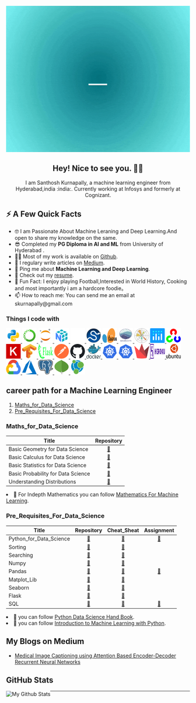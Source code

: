 <p align="center">
 <img  width="800" height="400" src="https://github.com/skurnapally/skurnapally/blob/main/images/Santhosh.gif">
</p>
<h2 align="center">Hey! Nice to see you. 👋🤓</h2>
<p align="center">I am Santhosh Kurnapally, a machine learning engineer from Hyderabad,india :india:. Currently working at Infosys and formerly at Cognizant.
</p>

<h2>⚡️ A Few Quick Facts</h2>
<ul>
<li>🤓 I am Passionate About Machine Leraning and Deep Learning.And open to share my knowledge on the same.</li>
<li>😎 Completed my <strong>PG Diploma in AI and ML</strong> from <string>University of Hyderabad </strong>.</li>
<li>👨‍💻 Most of my work is available on <a href="https://github.com/skurnapally?tab=repositories">Github</a>.</li>
<li>📝 I regulary write articles on <a href="https://medium.com/@skurnapally">Medium</a>.</li>
<li>💬 Ping me about <strong>Machine Learning and Deep Learning</strong>.</li>
<li>📙 Check out my <a href="google.com">resume</a>.</li>
<li>🎉 Fun Fact: I enjoy playing Football,Interested in World History, Cooking and most importantly i am a hardcore foodie。</li>
<li>📫 How to reach me: You can send me an email at skurnapally@gmail.com</li>
</ul>

<h3>Things I code with</h3>

<p align="left"> <a href="https://www.python.org/" target="_blank"> <img src="https://github.com/skurnapally/skurnapally/blob/main/images/icons8-python.svg" alt="python" width="40" height="40"/> </a>
<a href="https://www.anaconda.com/" target="_blank"> <img src="https://github.com/skurnapally/skurnapally/blob/main/images/icons8-anaconda.svg" alt="Anaconda" width="40" height="40"/> </a> 
<a href="https://jupyter.org/" target="_blank"> <img src="https://github.com/skurnapally/skurnapally/blob/main/images/icons8-jupyter.svg" alt="Jupyter Notebook" width="40" height="40"/> </a> 
<a href="https://numpy.org/doc/stable/index.html" target="_blank"> <img src="https://github.com/skurnapally/skurnapally/blob/main/images/icons8-numpy.svg" alt="NumPy" width="40" height="40"/> </a> 
<a href="https://pandas.pydata.org/docs/index.html" target="_blank"> <img src="https://github.com/skurnapally/skurnapally/blob/main/images/pandas.svg" alt="Pandas" width="40" height="40"/> </a> 
<a href="https://scipy.org/" target="_blank"> <img src="https://github.com/skurnapally/skurnapally/blob/main/images/SCIPY_2.svg" alt="Scipy" width="40" height="40"/> </a> 
<a href="https://scikit-learn.org/stable/" target="_blank"> <img src="https://github.com/skurnapally/skurnapally/blob/main/images/Scikit_learn_logo_small.svg" alt="SkLearn" width="40" height="40"/> </a> 
<a href="https://seaborn.pydata.org/index.html" target="_blank"> <img src="https://github.com/skurnapally/skurnapally/blob/main/images/seaborn.svg" alt="flutter" width="40" height="40"/> </a> 
<a href="https://matplotlib.org/3.1.1/index.html" target="_blank"> <img src="https://github.com/skurnapally/skurnapally/blob/main/images/Matplotlib_icon.svg" alt="MatPlotLib" width="40" height="40"/> </a> 
<a href="https://plotly.com/" target="_blank"> <img src="https://github.com/skurnapally/skurnapally/blob/main/images/plot_ly-icon.svg" alt="plotly" width="40" height="40"/> </a> 
<a href="https://opencv.org/" target="_blank"> <img src="https://github.com/skurnapally/skurnapally/blob/main/images/opencv-icon.svg" alt="opencv" width="40" height="40"/> </a> 
<a href="https://keras.io/" target="_blank"> <img src="https://github.com/skurnapally/skurnapally/blob/main/images/keras.svg" alt="karas" width="40" height="40"/> </a> 
<a href="https://www.tensorflow.org/" target="_blank"> <img src="https://github.com/skurnapally/skurnapally/blob/main/images/tensorflow-tf.svg" alt="tensorflow" width="40" height="40"/> </a> 
<a href="https://flask.palletsprojects.com/en/2.2.x/" target="_blank"> <img src="https://github.com/skurnapally/skurnapally/blob/main/images/Flask_logo.svg" alt="flask" width="40" height="40"/> </a> 
<a href="https://www.postman.com/" target="_blank"> <img src="https://github.com/skurnapally/skurnapally/blob/main/images/postman-icon-svgrepo-com.svg" alt="postman" width="40" height="40"/> </a> 
<a href="https://github.com/" target="_blank"> <img src="https://github.com/skurnapally/skurnapally/blob/main/images/github.svg" alt="github" width="40" height="40"/> </a> 
<a href="https://www.docker.com/" target="_blank"> <img src="https://github.com/skurnapally/skurnapally/blob/main/images/docker.svg" alt="docker" width="40" height="40"/> </a> 
<a href="https://kubernetes.io/" target="_blank"> <img src="https://github.com/skurnapally/skurnapally/blob/main/images/kubernets.svg" alt="linux" width="40" height="40"/> </a> 
<a href="https://www.kubeflow.org/" target="_blank"> <img src="https://github.com/skurnapally/skurnapally/blob/main/images/kubernets.svg" alt="kubernetes" width="40" height="40"/> </a> 
<a href="https://streamlit.io/" target="_blank"> <img src="https://github.com/skurnapally/skurnapally/blob/main/images/streamlit.svg" alt="streamlit" width="40" height="40"/> </a> 
<a href="https://www.heroku.com/" target="_blank"> <img src="https://github.com/skurnapally/skurnapally/blob/main/images/heroku-1.svg" alt="heroku" width="40" height="40"/> </a> 
<a href="https://www.linux.org/" target="_blank"> <img src="https://github.com/skurnapally/skurnapally/blob/main/images/ubuntu-2.svg" alt="ubuntu" width="40" height="40"/> </a> 
<a href="https://cloud.google.com/" target="_blank"> <img src="https://github.com/skurnapally/skurnapally/blob/main/images/google-cloud-1.svg" alt="gcp" width="40" height="40"/> </a> 
<a href="https://azure.microsoft.com/en-in/" target="_blank"> <img src="https://github.com/skurnapally/skurnapally/blob/main/images/azure-1.svg" alt="azure" width="40" height="40"/> </a> 
<a href="https://www.postgresql.org/" target="_blank"> <img src="https://github.com/skurnapally/skurnapally/blob/main/images/PostgreSQL_logo.3colors.svg" alt="sql" width="40" height="40"/> </a> 
<a href="https://www.mongodb.com/home" target="_blank"> <img src="https://github.com/skurnapally/skurnapally/blob/main/images/mongodb.svg" alt="mongodb" width="40" height="40"/> </a> 
<a href="https://neo4j.com/" target="_blank"> <img src="https://github.com/skurnapally/skurnapally/blob/main/images/neo4j-icon.svg" alt="neo4j" width="40" height="40"/> </a> 
</p>

<h2>career path for a Machine Learning Engineer </h2>

1. [Maths_for_Data_Science](###Maths_for_Data_Science)
2. [Pre_Requisites_For_Data_Science](###Pre_Requisites_For_Data_Science)



### Maths_for_Data_Science

| Title        | Repository           
| ------------- |:-------------:|
|Basic Geometry for Data Science| [🔗](https://github.com/skurnapally/Maths_for_Datascience/blob/main/Geometry.pdf) |  
|Basic Calculus for Data Science| [🔗](https://github.com/skurnapally/Maths_for_Datascience/blob/main/Calculus.pdf) | 
|Basic Statistics for Data Science| [🔗](https://github.com/skurnapally/Maths_for_Datascience/blob/main/statistics.pdf) | 
|Basic Probability for Data Science| [🔗](https://github.com/skurnapally/Maths_for_Datascience/blob/main/probability.pdf) | 
|Understanding Distributions| [🔗](https://github.com/skurnapally/Maths_for_Datascience/blob/main/distributions.pdf) |

<li>📙 For Indepth Mathematics you can follow <a href="https://mml-book.github.io/book/mml-book.pdf">Mathematics For Machine Learning</a>.</li>

### Pre_Requisites_For_Data_Science

| Title        | Repository    | Cheat_Sheat | Assignment
| ------------- |:-------------:|:-------------:|:-------------:|
|Python_for_Data_Science| [🔗](https://www.tutorialspoint.com/python3/python_tutorial.pdf) |  [🔗](https://www.interviewbit.com/python-cheat-sheet/) |  [🔗](https://github.com/skurnapally/Assignments/tree/main/Python) |  
|Sorting| [🔗](https://github.com/skurnapally/Sorting_And_Searching) | [🔗](https://www.interviewcake.com/sorting-algorithm-cheat-sheet)||
|Searching| [🔗](https://github.com/skurnapally/Sorting_And_Searching) | [🔗]()| |
|Numpy| [🔗](https://numpy.org/doc/stable/reference/routines.array-creation.html) | [🔗](https://s3.amazonaws.com/dq-blog-files/numpy-cheat-sheet.pdf)| |
|Pandas| [🔗](https://pandas.pydata.org/docs/user_guide/10min.html)|  [🔗](https://pandas.pydata.org/Pandas_Cheat_Sheet.pdf)|[🔗](https://github.com/skurnapally/Assignments/tree/main/Pandas) |  
|Matplot_Lib| [🔗](https://matplotlib.org/stable/tutorials/introductory/quick_start.html) |  [🔗](https://matplotlib.org/cheatsheets/cheatsheets.pdf)| |
|Seaborn| [🔗](https://seaborn.pydata.org/api.html) |  [🔗](https://s3.amazonaws.com/assets.datacamp.com/blog_assets/Python_Seaborn_Cheat_Sheet.pdf)| |
|Flask| [🔗](https://www.tutorialspoint.com/flask/flask_tutorial.pdf) |  [🔗](https://s3.us-east-2.amazonaws.com/prettyprinted/flask_cheatsheet.pdf)| |
|SQL| [🔗](https://www.hcoe.edu.np/uploads/attachments/r96oytechsacgzi4.pdf) |  [🔗](https://www.interviewbit.com/sql-cheat-sheet/)| [🔗](https://github.com/skurnapally/Assignments/tree/main/SQL) |  

<li>📙 you can follow <a href="https://jakevdp.github.io/PythonDataScienceHandbook/">Python Data Science Hand Book</a>.</li>
<li>📙 you can follow <a href="https://www.nrigroupindia.com/e-book/Introduction%20to%20Machine%20Learning%20with%20Python%20(%20PDFDrive.com%20)-min.pdf">Introduction to Machine Learning with Python</a>.</li>

<h2>My Blogs on Medium</h2>
<ul>
<li><a href="https://medium.com/@skurnapally/medical-image-captioning-using-attention-based-encoder-decoder-recurrent-neural-networks-b90f65907f49">Medical Image Captioning using Attention Based Encoder-Decoder Recurrent Neural Networks</a></li>
</ul>

<h2>GitHub Stats</h2>
<img align="left" alt="My Github Stats" src="https://github-readme-stats.vercel.app/api?username=skurnapally&show_icons=true&theme=tokyonight&hide_border=true" />

---

